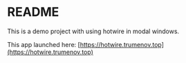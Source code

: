 # README

This is a demo project with using hotwire in modal windows.

This app launched here:
[https://hotwire.trumenov.top](https://hotwire.trumenov.top)
